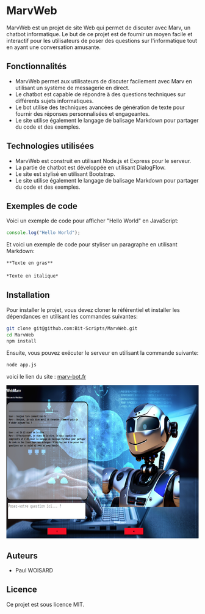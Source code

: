# MarvWeb

MarvWeb est un projet de site Web qui permet de discuter avec Marv, un chatbot informatique. Le but de ce projet est de fournir un moyen facile et interactif pour les utilisateurs de poser des questions sur l'informatique tout en ayant une conversation amusante.

## Fonctionnalités

- MarvWeb permet aux utilisateurs de discuter facilement avec Marv en utilisant un système de messagerie en direct.
- Le chatbot est capable de répondre à des questions techniques sur différents sujets informatiques.
- Le bot utilise des techniques avancées de génération de texte pour fournir des réponses personnalisées et engageantes.
- Le site utilise également le langage de balisage Markdown pour partager du code et des exemples.

## Technologies utilisées

- MarvWeb est construit en utilisant Node.js et Express pour le serveur.
- La partie de chatbot est développée en utilisant DialogFlow.
- Le site est stylisé en utilisant Bootstrap.
- Le site utilise également le langage de balisage Markdown pour partager du code et des exemples.

## Exemples de code

Voici un exemple de code pour afficher "Hello World" en JavaScript:

```javascript
console.log("Hello World");
```

Et voici un exemple de code pour styliser un paragraphe en utilisant Markdown:

```markdown
**Texte en gras**

*Texte en italique*
```

## Installation

Pour installer le projet, vous devez cloner le référentiel et installer les dépendances en utilisant les commandes suivantes:

```bash
git clone git@github.com:Bit-Scripts/MarvWeb.git
cd MarvWeb
npm install
```

Ensuite, vous pouvez exécuter le serveur en utilisant la commande suivante:

```bash
node app.js
```
    
voici le lien du site : [marv-bot.fr](https://marv-bot.fr/)   

<img src="./public/images/PrintScreen.png" width="700" height="400" />    

## Auteurs

- Paul WOISARD

## Licence

Ce projet est sous licence MIT.